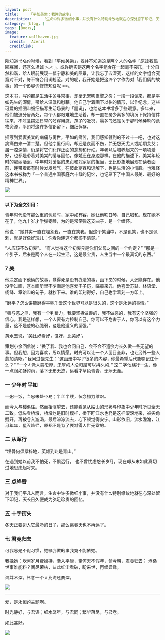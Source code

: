 ```yaml
---
layout: post  
title:     「平如美棠：我俩的故事」
description:     「生命中许多微细小事，并没有什么特别缘故地就在心深处留下印记，天长日久便成为弥足珍贵的回忆」
category: [blog, ]  
tags: [Books,]  
image:
  feature: wallhaven.jpg
  credit:   Azeril
  creditlink:   
---
```


刚知道书名的时候，看到「平如美棠」，我并不知道这是两个人的名字「原谅我孤陋寡闻，还这么坦诚 >_< 」。或许确实是这两个名字组合在一起毫不突兀，十分自然和谐，给人眼前展现一幅宁静和美的图景，让我忘了去深究，这样的文字组合究竟对不对，符不符合用词规范。对的呢，我开始是把这四个字作为对「我们俩的故事」的一个形容词修饰短语呢 ==。

这本书，写的都是生活中的寻常事，却毫无絮叨累赘之感；一段一段读来，都是平如先生的深情，带给人温暖和慰藉。他自己学着画下以往的情形，以作纪念，这些可爱的插图和细细描写生活场景的「题词」，也给这本书增多了些暖意。多年来，他们被迫分居两处，每个人都艰难地生活着，却一直在聚少离多的境况下保持信件往来，不过是描述日常的吃穿用度，孩子的近况，最多的还是关于那时候稀缺的食物资源，平如将这许多信都留下，细细保存。

描写到爱妻美棠的病痛与离世，平如的痛苦，我们感知得到的不过十一吧，也对这病痛由来一清二楚。但他字里行间，却还是哀而不伤，并无怨天尤人或期期艾艾；虽一腔深情，仍是将它们化作正面的念想和行动。年老以后培养起来的一项项爱好，也都是带着对美棠的爱与回忆，像她还在身边那样。在他的描述下，美棠年轻时的靓丽活泼，中年时对爱侣的忠贞和对家庭的担当，无比形象地展现在读者面前，连带着那有时候发发脾气，在彼此宽容和谅解下，也是生活的小情趣。也难怪这本书被称为「一个普通中国家庭六十载的记忆，也记录下了中国人最美、最好的精神世界」。

![](http://7xp8y1.com1.z0.glb.clouddn.com/WeChat_1453161586.jpeg)

***

**以下为全文引用：**

青年时代没有那么重的忧烦时，家中如有客，她让他吹口琴，自己唱和。现在她不在了，他九十岁才学弹钢琴，为的是常常弹这支曲子，是一个缅怀。

他说：“她其实一直在埋怨我，一直在笑我。但这个笑当中，不是讥笑，也不是讽刺，就是好像好玩儿：你看你连这个都搞不清楚。”

“人应该不改初衷”。 “有人觉得这个初衷只是你们父母之间的一个约定？” “那是一个引子，后来是两个人在一起生活，这是最宝贵，人生当中一个最真切的东西。”

### 7 美

他决定画下他俩的故事，觉得死是没有办法的事，画下来的时候，人还能存在。他没学过画，这本画册里不少画是他喜爱丰子恺，临摹来的。他喜爱苏轼、林语堂、杨绛、章诒和的句子，就抄下来。谁的印刻得好，自己也学着刻一方印上。

“磨平？怎么讲能磨得平呢？爱这个世界可以是很久的，这个是永远的事情。” 

“善与恶之间，我有一个判断力，我要坚持做善的，我不做恶的，我有这个坚强的信心。我是这样想，一个人要有力控制自己，你可以不危害于人，你可以有这个力量，这不是他的心脆弱，这是他道义的坚强。”

黄永玉说，“美比好看好，但好，比美好”。

策划小余回信说：“换了我，我也会问自己，会不会不遗余力长久做一些无望的事。但我想，因为喜欢，所以情愿。时光可以让一个人面目全非，也让另外一些人愈加清晰。” 我问过饶先生：“这画册中写了很多的内容，你最希望后代能够记住什么？” “一个人做人要忠厚。忠厚的人总归是可以持久的。” 这二字他践行一生，像一点润如酥的雨，落下无形无迹，远看才草色青青，无际无涯。

### 一 少年时 平如
一粥一饭，当思来处不易；半丝半缕，恒念物力维艰。

而今人与楼俱往。然而抬眼望去，还能看见从姑山的形状与印象中少年时所见全无二致。低头看桥墩，桥墩也是旧时模样，桥下盱江水也仍是这样滚滚地来，被尖角劈开，再被卷入漩涡，最后淙淙流去，心下顿觉得安宁。山形依旧，流水澹澹，江月年年，星汉灿烂，原都不是为了要衬得人世无常的。

### 二 从军行
“埋骨何须桑梓地，英雄到处是青山。”

在遇到她以前我不怕死，不惧远行， 也不曾忧虑悠长岁月，现在却从未如此真切过地思虑起将来。

### 三 点绛唇
对于我们平凡人而言，生命中许多微细小事，并没有什么特别缘故地就在心深处留下印记，天长日久便成为弥足珍贵的回忆。

### 五 十字街头
冬天正要迈入它最冷的日子，那么离春天也不再远了。

### 七 君竟归去
可我总是不能习惯，她嘱我做的事我竟不能依她。

我挽她：坎坷岁月费操持，渐入平康，奈何天不假年，恸今朝，君竟归去； 沧桑世事谁能料？阅尽荣枯，从此红尘看破，盼来世，再续姻缘。

海并不深，怀念一个人比海还要深。

![](http://7xp8y1.com1.z0.glb.clouddn.com/WeChat_1453161585.jpeg)

***

爱，是永恒的主题啊。

时光静好，与君语；细水流年，与君同；繁华落尽，与君老。

如此甚好。

![](http://7xp8y1.com1.z0.glb.clouddn.com/pkrumwth.jpg)